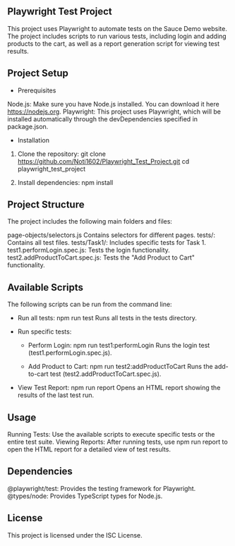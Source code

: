 ## Playwright Test Project
This project uses Playwright to automate tests on the Sauce Demo website. 
The project includes scripts to run various tests, including login and adding products to the cart, as well as a report generation script for viewing test results.

## Project Setup
* Prerequisites

Node.js: Make sure you have Node.js installed. You can download it here https://nodejs.org.
Playwright: This project uses Playwright, which will be installed automatically through the devDependencies specified in package.json.

* Installation

1) Clone the repository: 
git clone https://github.com/Noti1602/Playwright_Test_Project.git
cd playwright_test_project

2) Install dependencies:
npm install

## Project Structure
The project includes the following main folders and files:

page-objects/selectors.js Contains selectors for different pages.
tests/: Contains all test files.
tests/Task1/: Includes specific tests for Task 1.
test1.performLogin.spec.js: Tests the login functionality.
test2.addProductToCart.spec.js: Tests the "Add Product to Cart" functionality.

## Available Scripts
The following scripts can be run from the command line:

* Run all tests:
npm run test
Runs all tests in the tests directory.

* Run specific tests:

   - Perform Login:
   npm run test1:performLogin
   Runs the login test (test1.performLogin.spec.js).

   - Add Product to Cart:
   npm run test2:addProductToCart
   Runs the add-to-cart test (test2.addProductToCart.spec.js).

* View Test Report:
npm run report
Opens an HTML report showing the results of the last test run.

## Usage
Running Tests: Use the available scripts to execute specific tests or the entire test suite.
Viewing Reports: After running tests, use npm run report to open the HTML report for a detailed view of test results.

## Dependencies
@playwright/test: Provides the testing framework for Playwright.
@types/node: Provides TypeScript types for Node.js.

## License
This project is licensed under the ISC License.

